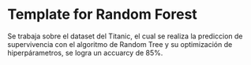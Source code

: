# Template for Random Forest
Se trabaja sobre el dataset del Titanic, el cual se realiza la prediccion de supervivencia con el algoritmo de Random Tree y su optimización de hiperpárametros, se logra un accuarcy de 85%.